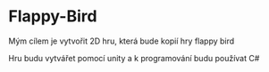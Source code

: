 # Flappy-Bird

Mým cílem je vytvořit 2D hru, která bude kopií hry flappy bird

Hru budu vytvářet pomocí unity a k programování budu používat C#

